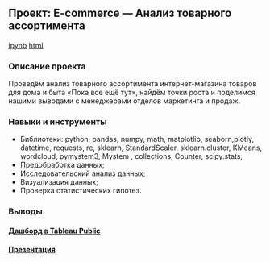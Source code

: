 ## Проект: E-commerce — Анализ товарного ассортимента  
[ipynb](https://github.com/moseevaevgeniya/-yandex_praktikum/blob/911c9d6e5432db6d5a4d433178f6b3f3112b43ab/12.%D0%A4%D0%B8%D0%BD%D0%B0%D0%BB%D1%8C%D0%BD%D1%8B%D0%B9%20%D0%BF%D1%80%D0%BE%D0%B5%D0%BA%D1%82:%20ecommerce/README.md/e_commerce.ipynb) [html](https://github.com/moseevaevgeniya/-yandex_praktikum/blob/d5940efb6f1736e0da7d6ac7d9b1005a979034b0/12.%D0%A4%D0%B8%D0%BD%D0%B0%D0%BB%D1%8C%D0%BD%D1%8B%D0%B9%20%D0%BF%D1%80%D0%BE%D0%B5%D0%BA%D1%82:%20ecommerce/README.md/e_commerce.html)
### Описание проекта
Проведём анализ товарного ассортимента интернет-магазина товаров для дома и быта «Пока все ещё тут», найдём точки роста и поделимся нашими выводами с менеджерами отделов маркетинга и продаж.  
### Навыки и инструменты  
- Библиотеки: python, pandas, numpy, math, matplotlib, seaborn,plotly, datetime, requests, re, sklearn, StandardScaler, sklearn.cluster, KMeans, wordcloud, pymystem3, Mystem , collections, Counter, scipy.stats;  
- Предобработка данных;  
- Исследовательский анализ данных;  
- Визуализация данных;  
- Проверка статистических гипотез.  
 
### Выводы

#### [Дашборд в Tableau Public](https://public.tableau.com/authoring/ecommerce_16617067557750/Dashboard1#1)
#### [Презентация](https://disk.yandex.ru/i/0LoyQIuD2aTd9g)
